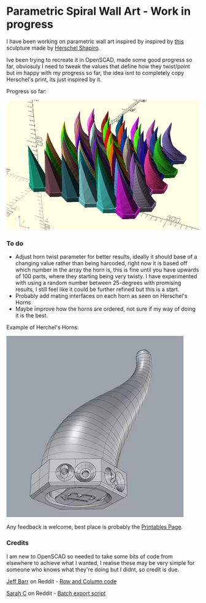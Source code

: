 # Parametric Spiral Wall Art - Work in progress

I have been working on parametric wall art inspired by inspired by [this](https://i.imgur.com/Kc8Cd5w.png) sculpture made by [Herschel Shapiro](https://www.tiktok.com/@herschelshapiro/video/7225225819789036805).

Ive been trying to recreate it in OpenSCAD, made some good progress so far, obviosuly I need to tweak the values that define how they twist/point but im happy with my progress so far, the idea isnt to completely copy Herschel's print, its just inspired by it.


Progress so far:

![Progress so far](https://raw.githubusercontent.com/samster395/3D-Printing/main/OpenScad/Art/horn_array/example.png)

### To do
 - Adjust horn twist parameter for better results, ideally it should base of a changing value rather than being harcoded, right now it is based off which number in the array the horn is, this is fine until you have upwards of 100 parts, where they starting being very twisty. I have experimented with using a random number between 25-degrees with promising results, I still feel like it could be further refined but this is a start.
 - Probably add mating interfaces on each horn as seen on Herschel's Horns
 - Maybe improve how the horns are ordered, not sure if my way of doing it is the best.

Example of Herchel's Horns:

![Example of Herchel's Horns](https://raw.githubusercontent.com/samster395/3D-Printing/main/OpenScad/Art/horn_array/Herschel_Shapiro_horn_example.png)

Any feedback is welcome, best place is probably the [Printables Page](https://www.printables.com/model/738765/).

### Credits
I am new to OpenSCAD so needed to take some bits of code from elsewhere to achieve what I wanted, I realise these may be very simple for someone who knows what they're doing but I didnt, so credit is due.

[Jeff Barr](https://www.reddit.com/user/jeffbarr/) on Reddit - [Row and Column code](https://www.reddit.com/r/openscad/comments/194zodo/incrementing_inside_a_loop/khlnhd4/?context=3)

[Sarah C](https://www.reddit.com/user/SarahC/) on Reddit - [Batch export script](https://www.reddit.com/r/openscad/comments/lbq58y/my_approach_to_scripting_parts_and_converting/)

